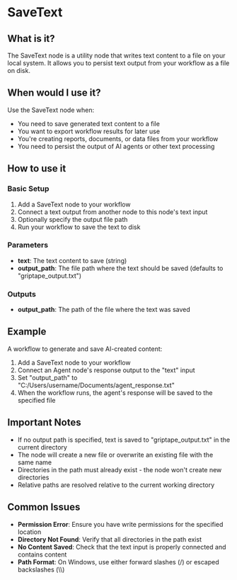 # SaveText

## What is it?

The SaveText node is a utility node that writes text content to a file on your local system. It allows you to persist text output from your workflow as a file on disk.

## When would I use it?

Use the SaveText node when:

- You need to save generated text content to a file
- You want to export workflow results for later use
- You're creating reports, documents, or data files from your workflow
- You need to persist the output of AI agents or other text processing

## How to use it

### Basic Setup

1. Add a SaveText node to your workflow
2. Connect a text output from another node to this node's text input
3. Optionally specify the output file path
4. Run your workflow to save the text to disk

### Parameters

- **text**: The text content to save (string)
- **output_path**: The file path where the text should be saved (defaults to "griptape_output.txt")

### Outputs
- **output_path**: The path of the file where the text was saved

## Example

A workflow to generate and save AI-created content:

1. Add a SaveText node to your workflow
2. Connect an Agent node's response output to the "text" input
3. Set "output_path" to "C:/Users/username/Documents/agent_response.txt"
4. When the workflow runs, the agent's response will be saved to the specified file

## Important Notes

- If no output path is specified, text is saved to "griptape_output.txt" in the current directory
- The node will create a new file or overwrite an existing file with the same name
- Directories in the path must already exist - the node won't create new directories
- Relative paths are resolved relative to the current working directory

## Common Issues

- **Permission Error**: Ensure you have write permissions for the specified location
- **Directory Not Found**: Verify that all directories in the path exist
- **No Content Saved**: Check that the text input is properly connected and contains content
- **Path Format**: On Windows, use either forward slashes (/) or escaped backslashes (\\\\)